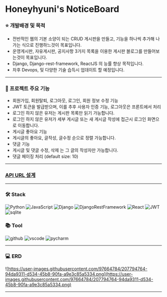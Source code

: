 # Honeyhyuni's NoticeBoard

### :star: 개발배경 및 목적

- 전반적인 웹의 기본 소양이 되는 CRUD 게시판을 만들고, 기능을 하나씩 추가해 나가는 식으로 진행하느것이 목표입니다.
- 운영게시판, 자유게시판, 공지사항 3가지 목록을 이용한 게시판 블로그를 만들어보는것이 목표입니다.
- Django, Django-rest-framework, ReactJS 의 능률 향상 목적입니다.
- 차후 Devops, 및 다양한 기술 습득시 업데이트 할 예정입니다.

<hr/>

### :clap: 프로젝트 주요 기능

- 회원가입, 회원탈퇴, 로그아웃, 로그인, 회원 정보 수정 기능
- JWT 토큰을 발급받으며, 이를 추후 사용자 인증 기능, 로그아웃은 프론트에서 처리
- 로그인 하지 않은 유저는 게시판 목록만 읽기 가능합니다.
- 로그인 하지 않은 유저가 세부 게시글 또는 새 게시글 작성에 접근시 로그인 화면으로 이동합니다.
- 게시글 좋아요 기능
- 게시글의 좋아요, 글작성, 글수정 순으로 정렬 가능합니다.
- 댓글 기능
- 게시글 및 댓글 수정, 삭제 는 그 글의 작성자만 가능합니다.
- 댓글 페이징 처리 (default size: 10)

<hr/>

### [API URL 설계](https://plastic-paneer-24d.notion.site/API-274714bf6baf4b9d9d441ccb5e3c071d)

<hr/>

### 🛠 Stack

![Python](https://img.shields.io/badge/python-3776AB?style=for-the-badge&logo=python&logoColor=white)
![JavaScript](https://img.shields.io/badge/javascript-F7DF1E?style=for-the-badge&logo=javascript&logoColor=black)
![Django](https://img.shields.io/badge/django-092E20?style=for-the-badge&logo=django&logoColor=white)
![DjangoRestFramework](https://img.shields.io/badge/drf-092E20?style=for-the-badge&logo=django&logoColor=white)
![React](https://img.shields.io/badge/react-61DAFB?style=for-the-badge&logo=react&logoColor=black)
![JWT](https://img.shields.io/badge/jwt-000000?style=for-the-badge&logo=jsonwebtokens&logoColor=white)
![sqlite](https://img.shields.io/badge/sqlite-003B57?style=for-the-badge&logo=sqlite&logoColor=white)


### 📚 Tool

![github](https://img.shields.io/badge/github-181717?style=for-the-badge&logo=github&logoColor=white)
![vscode](https://img.shields.io/badge/vscode-007ACC?style=for-the-badge&logo=visualstudiocode&logoColor=white)
![pycharm](https://img.shields.io/badge/pycharm-000000?style=for-the-badge&logo=pycharm&logoColor=white)

<hr/>

### :computer: ERD

![https://user-images.githubusercontent.com/97664784/207794764-94da9311-d534-45b8-90fa-a9e3c85a5334.png](https://user-images.githubusercontent.com/97664784/207794764-94da9311-d534-45b8-90fa-a9e3c85a5334.png)

<hr/>
